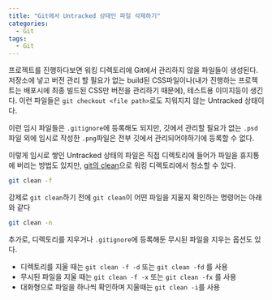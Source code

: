 ```yaml
---
title: "Git에서 Untracked 상태인 파일 삭제하기"
categories:
  - Git
tags:
  - Git
---
```


프로젝트를 진행하다보면 워킹 디렉토리에 Git에서 관리하지 않을 파일들이 생성된다. 저장소에 넣고 버전 관리 할 필요가 없는 build된 CSS파일이나(내가 진행하는 프로젝트는 배포시에 최종 빌드된 CSS만 버전을 관리하기 때문에), 테스트용 이미지등이 생긴다. 이런 파일들은 `git checkout <file path>`로도 지워지지 않는 Untracked 상태이다.

이런 임시 파일들은 `.gitignore`에 등록해도 되지만, 깃에서 관리할 필요가 없는 `.psd`파일 외에 임시로 작성한 `.png`파일은 전부 깃에서 관리되어야하기에 등록할 수 없다.

이렇게 임시로 쌓인 Untracked 상태의 파일은 직접 디렉토리에 들어가 파일을 휴지통에 버리는 방법도 있지만, [git의 clean](https://git-scm.com/book/ko/v2/Git-%EB%8F%84%EA%B5%AC-Stashing%EA%B3%BC-Cleaning)으로 워킹 디렉토리에서 청소할 수 있다.

```bash
git clean -f
```

강제로 `git clean`하기 전에 `git clean`이 어떤 파일을 지울지 확인하는 명령어는 아래와 같다

```bash
git clean -n
```

추가로, 디렉토리를 지우거나 `.gitignore`에 등록해둔 무시된 파일을 지우는 옵션도 있다.

* 디렉토리를 지울 때는 `git clean -f -d` 또는 `git clean -fd` 를 사용
* 무시된 파일을 지울 때는 `git clean -f -x` 또는 `git clean -fx` 를 사용
* 대화형으로 파일을 하나씩 확인하며 지울때는 `git clean -i`를 사용